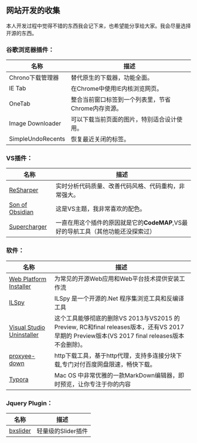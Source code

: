 ## 网站开发的收集
本人开发过程中觉得不错的东西我会记下来，也希望能分享给大家。我会尽量选择开源的东西。

### 谷歌浏览器插件：

名称|描述
---|---
Chrono下载管理器|替代原生的下载器，功能全面。
IE Tab|在Chrome中使用IE内核浏览网页。
OneTab|整合当前窗口标签到一个列表里，节省Chrome内存资源。
Image Downloader|可以下载当前页面的图片，特别适合设计使用。
SimpleUndoRecents|恢复最近关闭的标签。

### VS插件：

名称|描述
---|---
[ReSharper](https://www.jetbrains.com/resharper/)|实时分析代码质量、改善代码风格、代码重构，非常强大。
[Son of Obsidian](https://studiostyl.es/schemes/son-of-obsidian)|这是VS主题，我非常喜欢的配色。
[Supercharger](http://www.supercharger.tools/)|一直在用这个插件的原因就是它的**CodeMAP**,VS最好的导航工具（其他功能还没探索过）


### 软件：

名称|描述
---|---
[Web Platform Installer](https://www.microsoft.com/web/downloads/platform.aspx)|为常见的开源Web应用和Web平台技术提供安装工作流
[ILSpy](https://github.com/icsharpcode/ILSpy)|ILSpy 是一个开源的.Net 程序集浏览工具和反编译工具
[Visual Studio Uninstaller](https://github.com/Microsoft/VisualStudioUninstaller)|这个工具能够彻底的删除VS 2013与VS2015 的 Preview, RC和final releases版本，还有VS 2017早期的 Preview版本(VS 2017 final releases版本不会删除)。
[proxyee-down](https://github.com/proxyee-down-org/proxyee-down)|http下载工具，基于http代理，支持多连接分块下载,专门对付百度网盘限速，畅快下载。
[Typora](https://typora.io)|Mac OS 中非常优雅的一款MarkDown编辑器，即时预览，让你专注于你的内容

### Jquery Plugin：
名称|描述
---|---
[bxslider](https://github.com/stevenwanderski/bxslider-4)|轻量级的Slider插件







